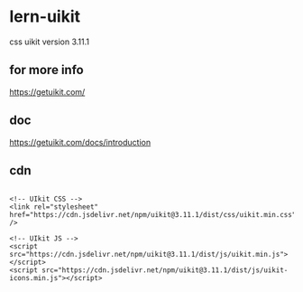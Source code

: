 # lern-uikit
css uikit version 3.11.1

## for more info 

https://getuikit.com/


## doc 

https://getuikit.com/docs/introduction


## cdn

````

<!-- UIkit CSS -->
<link rel="stylesheet" href="https://cdn.jsdelivr.net/npm/uikit@3.11.1/dist/css/uikit.min.css" />

<!-- UIkit JS -->
<script src="https://cdn.jsdelivr.net/npm/uikit@3.11.1/dist/js/uikit.min.js"></script>
<script src="https://cdn.jsdelivr.net/npm/uikit@3.11.1/dist/js/uikit-icons.min.js"></script>

````
